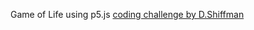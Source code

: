 Game of Life using p5.js [coding challenge by D.Shiffman](https://www.youtube.com/watch?v=FWSR_7kZuYg&frags=pl%2Cwn)
